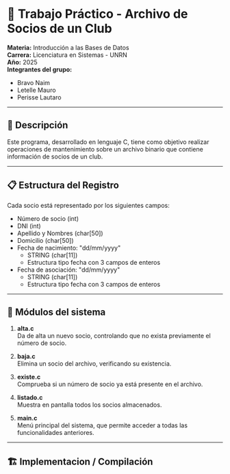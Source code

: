 # 🧾 Trabajo Práctico - Archivo de Socios de un Club

**Materia:** Introducción a las Bases de Datos  
**Carrera:** Licenciatura en Sistemas - UNRN  
**Año:** 2025  
**Integrantes del grupo:**  
- Bravo Naim
- Letelle Mauro
- Perisse Lautaro  

---

## 📌 Descripción

Este programa, desarrollado en lenguaje C, tiene como objetivo realizar operaciones de mantenimiento sobre un archivo binario que contiene información de socios de un club. 

---

## 📋 Estructura del Registro

Cada socio está representado por los siguientes campos:

- Número de socio (int)
- DNI (int)
- Apellido y Nombres (char[50])
- Domicilio (char[50])
- Fecha de nacimiento: "dd/mm/yyyy"
  - STRING (char[11]) 
  - Estructura tipo fecha con 3 campos de enteros
- Fecha de asociación: "dd/mm/yyyy"
  - STRING (char[11]) 
  - Estructura tipo fecha con 3 campos de enteros

---

## 🧩 Módulos del sistema

1. **alta.c**  
   Da de alta un nuevo socio, controlando que no exista previamente el número de socio.

2. **baja.c**  
   Elimina un socio del archivo, verificando su existencia.

3. **existe.c**  
   Comprueba si un número de socio ya está presente en el archivo.

4. **listado.c**  
   Muestra en pantalla todos los socios almacenados.

5. **main.c**  
   Menú principal del sistema, que permite acceder a todas las funcionalidades anteriores.

---

## 🏗️ Implementacion / Compilación

